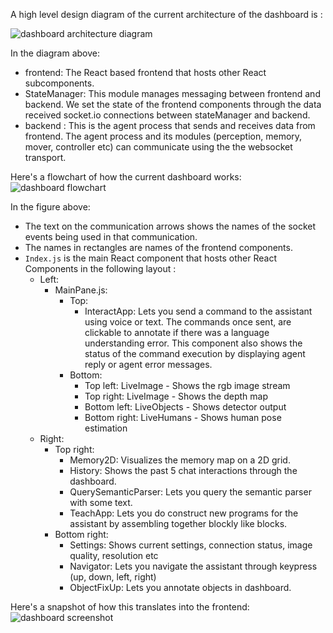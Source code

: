 A high level design diagram of the current architecture of the dashboard is :

![dashboard architecture diagram](https://craftassist.s3-us-west-2.amazonaws.com/pubr/backend+architecture.png)

In the diagram above:
- frontend: The React based frontend that hosts other React subcomponents.
- StateManager: This module manages messaging between frontend and backend. We set the state of the frontend components through the data received socket.io connections between stateManager and backend. 
- backend : This is the agent process that sends and receives data from frontend. The agent process and its modules (perception, memory, mover, controller etc) can communicate using the the websocket transport.


Here's a flowchart of how the current dashboard works:
![dashboard flowchart](https://craftassist.s3-us-west-2.amazonaws.com/pubr/dashboard_flowchart.png)

In the figure above:
- The text on the communication arrows shows the names of the socket events being used in that communication.
- The names in rectangles are names of the frontend components.
- `Index.js` is the main React component that hosts other React Components in the following layout :
  - Left:
    - MainPane.js:
      - Top:
        - InteractApp: Lets you send a command to the assistant using voice or text. The commands once sent, are clickable to annotate if there was a language understanding error. This component also shows the status of the command execution by displaying agent reply or agent error messages.
      - Bottom:
        - Top left: LiveImage - Shows the rgb image stream
        - Top right: LiveImage - Shows the depth map
        - Bottom left: LiveObjects - Shows detector output
        - Bottom right: LiveHumans - Shows human pose estimation
  - Right:
    - Top right:
      - Memory2D: Visualizes the memory map on a 2D grid.
      - History: Shows the past 5 chat interactions through the dashboard.
      - QuerySemanticParser: Lets you query the semantic parser with some text.
      - TeachApp: Lets you do construct new programs for the assistant by assembling together blockly like blocks.
    - Bottom right:
      - Settings: Shows current settings, connection status, image quality, resolution etc
      - Navigator: Lets you navigate the assistant through keypress (up, down, left, right)
      - ObjectFixUp: Lets you annotate objects in dashboard.



Here's a snapshot of how this translates into the frontend:
![dashboard screenshot](https://craftassist.s3-us-west-2.amazonaws.com/pubr/dashboard_screenshot.png)